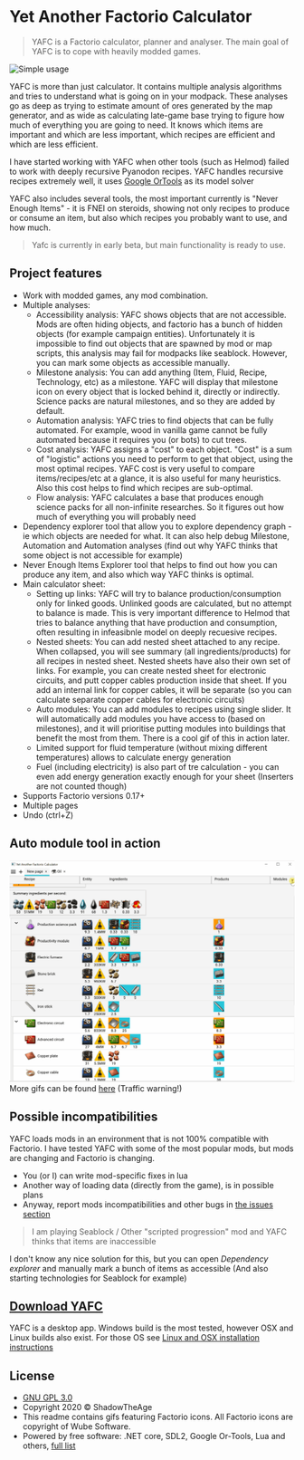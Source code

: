 # Yet Another Factorio Calculator

> YAFC is a Factorio calculator, planner and analyser. The main goal of YAFC is to cope with heavily modded games.

![Simple usage](/Docs/Media/Main.gif)

YAFC is more than just calculator. It contains multiple analysis algorithms and tries to understand what is going on in your modpack. These analyses go as deep as trying to estimate amount of ores generated by the map generator, and as wide as calculating late-game base trying to figure how much of everything you are going to need. It knows which items are important and which are less important, which recipes are efficient and which are less efficient.

I have started working with YAFC when other tools (such as Helmod) failed to work with deeply recursive Pyanodon recipes. YAFC handles recursive recipes extremely well, it uses [Google OrTools](https://developers.google.com/optimization) as its model solver

YAFC also includes several tools, the most important currently is "Never Enough Items" - it is FNEI on steroids, showing not only recipes to produce or consume an item, but also which recipes you probably want to use, and how much.

> Yafc is currently in early beta, but main functionality is ready to use.

## Project features
- Work with modded games, any mod combination. 
- Multiple analyses:
    - Accessibility analysis: YAFC shows objects that are not accessible. Mods are often hiding objects, and factorio has a bunch of hidden objects (for example campaign entities). Unfortunately it is impossible to find out objects that are spawned by mod or map scripts, this analysis may fail for modpacks like seablock. However, you can mark some objects as accessible manually.
    - Milestone analysis: You can add anything (Item, Fluid, Recipe, Technology, etc) as a milestone. YAFC will display that milestone icon on every object that is locked behind it, directly or indirectly. Science packs are natural milestones, and so they are added by default.
    - Automation analysis: YAFC tries to find objects that can be fully automated. For example, wood in vanilla game cannot be fully automated because it requires you (or bots) to cut trees.
    - Cost analysis: YAFC assigns a "cost" to each object. "Cost" is a sum of "logistic" actions you need to perform to get that object, using the most optimal recipes. YAFC cost is very useful to compare items/recipes/etc at a glance, it is also useful for many heuristics. Also this cost helps to find which recipes are sub-optimal.
    - Flow analysis: YAFC calculates a base that produces enough science packs for all non-infinite researches. So it figures out how much of everything you will probably need
- Dependency explorer tool that allow you to explore dependency graph - ie which objects are needed for what. It can also help debug Milestone, Automation and Automation analyses (find out why YAFC thinks that some object is not accessible for example)
- Never Enough Items Explorer tool that helps to find out how you can produce any item, and also which way YAFC thinks is optimal.
- Main calculator sheet:
    - Setting up links: YAFC will try to balance production/consumption only for linked goods. Unlinked goods are calculated, but no attempt to balance is made. This is very important difference to Helmod that tries to balance anything that have production and consumption, often resulting in infeasibnle model on deeply recuesive recipes.
    - Nested sheets: You can add nested sheet attached to any recipe. When collapsed, you will see summary (all ingredients/products) for all recipes in nested sheet. Nested sheets have also their own set of links. For example, you can create nested sheet for electronic circuits, and putt copper cables production inside that sheet. If you add an internal link for copper cables, it will be separate (so you can calculate separate copper cables for electronic circuits)
    - Auto modules: You can add modules to recipes using single slider. It will automatically add modules you have access to (based on milestones), and it will prioritise putting modules into buildings that benefit the most from them. There is a cool gif of this in action later.
    - Limited support for fluid temperature (without mixing different temperatures) allows to calculate energy generation
    - Fuel (including electricity) is also part of tre calculation - you can even add energy generation exactly enough for your sheet (Inserters are not counted though)
- Supports Factorio versions 0.17+
- Multiple pages
- Undo (ctrl+Z)

## Auto module tool in action
![Auto module tool in action](/Docs/Media/AutoModules.gif)
More gifs can be found [here](/Docs/Gifs.md) (Traffic warning!)

## Possible incompatibilities

YAFC loads mods in an environment that is not 100% compatible with Factorio. I have tested YAFC with some of the most popular mods, but mods are changing and Factorio is changing.
- You (or I) can write mod-specific fixes in lua
- Another way of loading data (directly from the game), is in possible plans
- Anyway, report mods incompatibilities and other bugs in [the issues section](https://github.com/ShadowTheAge/yafc/issues)

> I am playing Seablock / Other "scripted progression" mod and YAFC thinks that items are inaccessible

I don't know any nice solution for this, but you can open *Dependency explorer* and manually mark a bunch of items as accessible (And also starting technologies for Seablock for example)
	
## **[Download YAFC](https://github.com/ShadowTheAge/yafc/releases)**

YAFC is a desktop app. Windows build is the most tested, however OSX and Linux builds also exist. For those OS see [Linux and OSX installation instructions](/Docs/LinuxOsxInstall.md)

## License
- [GNU GPL 3.0](/LICENSE)
- Copyright 2020 © ShadowTheAge
- This readme contains gifs featuring Factorio icons. All Factorio icons are copyright of Wube Software.
- Powered by free software: .NET core, SDL2, Google Or-Tools, Lua and others, [full list](/licenses.txt)